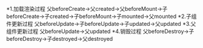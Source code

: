 *1.加载渲染过程 父beforeCreate->父created->父beforeMount->子beforeCreate->子created->子beforeMount->子mounted->父mounted
*2.子组件更新过程 父beforeUpdate->子beforeUpdate->子updated->父updated
*3.父组件更新过程 父beforeUpdate->父updated
*4.销毁过程 父beforeDestroy->子beforeDestroy->子destroyed->父destroyed